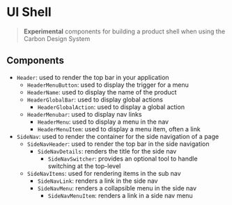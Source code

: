 # UI Shell

> **Experimental** components for building a product shell when using
> the Carbon Design System

## Components

- `Header`: used to render the top bar in your application
  - `HeaderMenuButton`: used to display the trigger for a menu
  - `HeaderName`: used to display the name of the product
  - `HeaderGlobalBar`: used to display global actions
    - `HeaderGlobalAction`: used to display a global action
  - `HeaderMenubar`: used to display nav links
    - `HeaderMenu`: used to display a menu in the nav
    - `HeaderMenuItem`: used to display a menu item, often a link
- `SideNav`: used to render the container for the side navigation of a page
  - `SideNavHeader`: used to render the top bar in the side navigation
    - `SideNavDetails`: renders the title for the side nav
      - `SideNavSwitcher`: provides an optional tool to handle switching at the
        top-level
  - `SideNavItems`: used for rendering items in the sub nav
    - `SideNavLink`: renders a link in the side nav
    - `SideNavMenu`: renders a collapsible menu in the side nav
      - `SideNavMenuItem`: renders a link in a side nav menu
